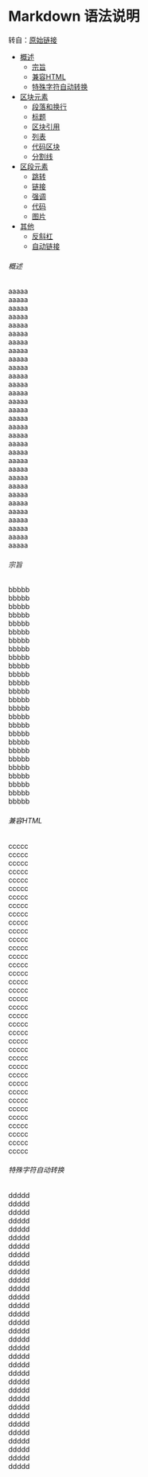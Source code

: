 ﻿Markdown 语法说明 
==================
转自：[原始链接](http://wowubuntu.com/markdown/ "markdown语法说明")  
+ [概述](#overview)  
	+ [宗旨](#philosophy)  
	+ [兼容HTML](#html)  
	+ [特殊字符自动转换](#autoescape)  
+ [区块元素](#block)  
	+ [段落和换行](#p)  
	+ [标题](#header)  
	+ [区块引用](#blockquote)  
	+ [列表](#list)  
	+ [代码区块](#precode)  
	+ [分割线](#hr)  
+ [区段元素](#span)  
	+ [跳转](#jump)  
	+ [链接](#link)  
	+ [强调](#em)  
	+ [代码](#code)  
	+ [图片](#img)  
+ [其他](#misc)  
	+ [反斜杠](#backslash)  
	+ [自动链接](#autolink)  

###### <span id='overview'>概述</span>
aaaaa  
aaaaa  
aaaaa  
aaaaa  
aaaaa  
aaaaa  
aaaaa  
aaaaa  
aaaaa  
aaaaa  
aaaaa  
aaaaa  
aaaaa  
aaaaa  
aaaaa  
aaaaa  
aaaaa  
aaaaa  
aaaaa  
aaaaa  
aaaaa  
aaaaa  
aaaaa  
aaaaa  
aaaaa  
aaaaa  
aaaaa  
aaaaa  
aaaaa  
aaaaa  
aaaaa  
###### <span id='philosophy'>宗旨</span>
bbbbb  
bbbbb  
bbbbb  
bbbbb  
bbbbb  
bbbbb  
bbbbb  
bbbbb  
bbbbb  
bbbbb  
bbbbb  
bbbbb  
bbbbb  
bbbbb  
bbbbb  
bbbbb  
bbbbb  
bbbbb  
bbbbb  
bbbbb  
bbbbb  
bbbbb  
bbbbb  
bbbbb  
bbbbb  
bbbbb  
###### <span id='html'>兼容HTML</span>
ccccc  
ccccc  
ccccc  
ccccc  
ccccc  
ccccc  
ccccc  
ccccc  
ccccc  
ccccc  
ccccc  
ccccc  
ccccc  
ccccc  
ccccc  
ccccc  
ccccc  
ccccc  
ccccc  
ccccc  
ccccc  
ccccc  
ccccc  
ccccc  
ccccc  
ccccc  
ccccc  
ccccc  
ccccc  
ccccc  
ccccc  
ccccc  
ccccc  
ccccc  
ccccc  
ccccc  
ccccc  
###### <span id='autoescape'>特殊字符自动转换</span>
ddddd  
ddddd  
ddddd  
ddddd  
ddddd  
ddddd  
ddddd  
ddddd  
ddddd  
ddddd  
ddddd  
ddddd  
ddddd  
ddddd  
ddddd  
ddddd  
ddddd  
ddddd  
ddddd  
ddddd  
ddddd  
ddddd  
ddddd  
ddddd  
ddddd  
ddddd  
ddddd  
ddddd  
ddddd  
ddddd  
ddddd  
ddddd  
ddddd  
